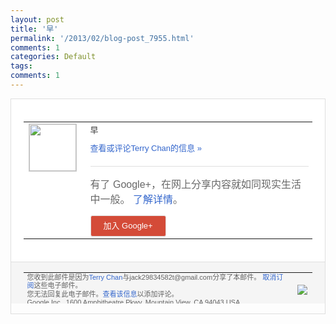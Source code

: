 ```yaml
---
layout: post
title: '早'
permalink: '/2013/02/blog-post_7955.html'
comments: 1
categories: Default
tags: 
comments: 1
---
```

<!-- X-Notifications: 1:53ce497db0000000 -->

<div style="border:solid 1px #dfdfdf;color:#686868;font:13px Arial"><div style="background-color:#fff;padding:20px;"><table cellpadding="0" cellspacing="0"><tr><td style="padding-right:15px;vertical-align:top"><a href="https://plus.google.com/_/notifications/emlink?emr=14900066512970582018&amp;emid=CPC6g-yevLUCFcJKcgodzBIAAA&amp;path=%2F108643996575278738906&amp;dt=1361066235850&amp;uob=8"><img height="75" src="https://lh3.googleusercontent.com/-KKRGTyJ5Bl0/AAAAAAAAAAI/AAAAAAAAtnY/R4QEWIp3Ur0/s75-c-k-a/photo.jpg" style="border:solid 1px #cccccc;" width="75"/></a></td><td style="width:578px;color:#333;font:13px Arial;vertical-align:top"><div style="padding-bottom:10px">早</div><a href="https://plus.google.com/_/notifications/emlink?emr=14900066512970582018&amp;emid=CPC6g-yevLUCFcJKcgodzBIAAA&amp;path=%2F108643996575278738906%2Fposts%2FinMyn1G6EEa%3Fgpinv%3DAMIXal8VOnSgRovPvFZDS0dNOC0MToXaaztba4hei7No4NvF42UZNo4dMMuZVUORrPnVXWYe1_52f0BZoYzJXH2D2Vk96UAteQRNAO8jHalP1bgSJRXeaug&amp;dt=1361066235850&amp;uob=8" style="color:#3366CC;text-decoration:none">查看或评论Terry Chan的信息 »</a><div style="margin-top:20px;border-top:solid 1px #dfdfdf"><div style="padding:15px 0;color:#686868;font:16px Arial">有了 Google+，在网上分享内容就如同现实生活中一般。 <a href="http://www.google.com/+/learnmore/" style="color:#3366CC;text-decoration:none">了解详情</a>。</div><a href="https://plus.google.com/_/notifications/emlink?emr=14900066512970582018&amp;emid=CPC6g-yevLUCFcJKcgodzBIAAA&amp;path=%2F%3Fgpinv%3DAMIXal8VOnSgRovPvFZDS0dNOC0MToXaaztba4hei7No4NvF42UZNo4dMMuZVUORrPnVXWYe1_52f0BZoYzJXH2D2Vk96UAteQRNAO8jHalP1bgSJRXeaug&amp;dt=1361066235850&amp;uob=8" style="padding:1px 20px;min-width:54px;display:inline-block; background-color:#d44b38;text-align:center; font:13px Arial; border-radius:3px;color:#fff;border:solid 1px #dfdfdf; white-space:nowrap;text-decoration:none;height:30px;line-height:30px">加入 Google+</a></div></td></tr></table></div><div style="border-top:solid 1px #dfdfdf;padding:0 20px; background-color:#f5f5f5"><table cellpadding="0" cellspacing="0" style="height:50px"><tbody><tr><td style="vertical-align:middle;width:100%; color:#636363;font:11px Arial; line-height:120%">您收到此邮件是因为<a href="https://plus.google.com/_/notifications/emlink?emr=14900066512970582018&amp;emid=CPC6g-yevLUCFcJKcgodzBIAAA&amp;path=%2F108643996575278738906%3Fgpinv%3DAMIXal8VOnSgRovPvFZDS0dNOC0MToXaaztba4hei7No4NvF42UZNo4dMMuZVUORrPnVXWYe1_52f0BZoYzJXH2D2Vk96UAteQRNAO8jHalP1bgSJRXeaug&amp;dt=1361066235850&amp;uob=8" style="color:#3366CC;text-decoration:none">Terry Chan</a>与jack29834582t@gmail.com分享了本邮件。 <a href="https://plus.google.com/_/notifications/emlink?emr=14900066512970582018&amp;emid=CPC6g-yevLUCFcJKcgodzBIAAA&amp;path=%2F_%2Fnonplus%2Femailsettings%3Fgpinv%3DAMIXal8VOnSgRovPvFZDS0dNOC0MToXaaztba4hei7No4NvF42UZNo4dMMuZVUORrPnVXWYe1_52f0BZoYzJXH2D2Vk96UAteQRNAO8jHalP1bgSJRXeaug%26est%3DADH5u8Xhf6B7kLSREg7lDoHnjshH1eskKjFsu7k6Mbxu56GkXKEVqtZv0y_GQk2N3xpogQ_xg8aBtOYy_AlW_vF1xSv1gqej7nheV1sbFPqeXGV9Xx94DX-SQVu94rcDDBbIgYOHGU8MSylqFz3dpj9iWF052QQJ9g&amp;dt=1361066235850&amp;uob=8" style="color:#3366CC;text-decoration:none">取消订阅</a>这些电子邮件。<br/>您无法回复此电子邮件。<a href="https://plus.google.com/_/notifications/emlink?emr=14900066512970582018&amp;emid=CPC6g-yevLUCFcJKcgodzBIAAA&amp;path=%2F108643996575278738906%2Fposts%2FinMyn1G6EEa%3Fgpinv%3DAMIXal8VOnSgRovPvFZDS0dNOC0MToXaaztba4hei7No4NvF42UZNo4dMMuZVUORrPnVXWYe1_52f0BZoYzJXH2D2Vk96UAteQRNAO8jHalP1bgSJRXeaug&amp;dt=1361066235850&amp;uob=8" style="color:#3366CC;text-decoration:none">查看该信息</a>以添加评论。<br/>Google Inc., 1600 Amphitheatre Pkwy, Mountain View, CA 94043 USA<br/></td><td><img src="https://ssl.gstatic.com/s2/oz/images/notifications/logo/google-plus-6617a72bb36cc548861652780c9e6ff1.png"/></td></tr></tbody></table></div></div>